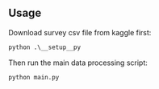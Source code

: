 ## Usage
Download survey csv file from kaggle first:
```cmd
python .\__setup__py
```
Then run the main data processing script:
```cmd
python main.py
```